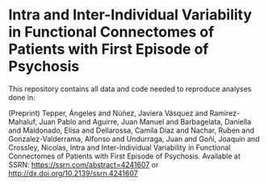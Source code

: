 # Intra and Inter-Individual Variability in Functional Connectomes of Patients with First Episode of Psychosis


This repository contains all data and code needed to reproduce analyses done in: 

(Preprint)
Tepper, Ángeles and Núñez, Javiera Vásquez and Ramirez-Mahaluf, Juan Pablo and Aguirre, Juan Manuel and Barbagelata, Daniella and Maldonado, Elisa and Dellarossa, Camila Díaz and Nachar, Ruben and Gonzalez-Valderrama, Alfonso and Undurraga, Juan and Goñi, Joaquín and Crossley, Nicolas, Intra and Inter-Individual Variability in Functional Connectomes of Patients with First Episode of Psychosis. Available at SSRN: https://ssrn.com/abstract=4241607 or http://dx.doi.org/10.2139/ssrn.4241607

